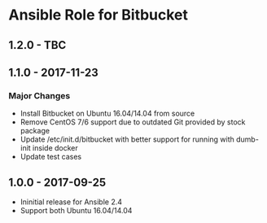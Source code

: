 Ansible Role for Bitbucket
==========================

1.2.0 - TBC
-----------

1.1.0 - 2017-11-23
------------------

### Major Changes

-   Install Bitbucket on Ubuntu 16.04/14.04 from source
-   Remove CentOS 7/6 support due to outdated Git provided by stock package
-   Update /etc/init.d/bitbucket with better support for running with dumb-init inside docker
-   Update test cases

1.0.0 - 2017-09-25
------------------

-   Ininitial release for Ansible 2.4
-   Support both Ubuntu 16.04/14.04

